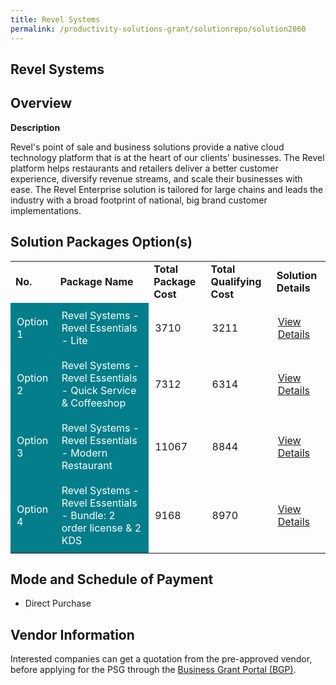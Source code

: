 ```yaml
---
title: Revel Systems
permalink: /productivity-solutions-grant/solutionrepo/solution2060
---
```


## Revel Systems

## Overview

**Description**

Revel's point of sale and business solutions provide a native cloud technology platform that is at the heart of our clients' businesses. The Revel platform helps restaurants and retailers deliver a better customer experience, diversify revenue streams, and scale their businesses with ease. 
The Revel Enterprise solution is tailored for large chains and leads the industry with a broad footprint of national, big brand customer implementations.

## Solution Packages Option(s)

<table>
<tr>
<td><b>No.</b></td>
<td><b>Package Name</b></td>
<td><b>Total Package Cost</b></td>
<td><b>Total Qualifying Cost</b></td>
<td><b>Solution Details</b></td>
</tr>
<tr>
<td style='padding: 10px; background-color: #037E8A; color: #FFFFFF;'>Option 1</td>
<td style='padding: 10px; background-color: #037E8A; color: #FFFFFF;'>Revel Systems - Revel Essentials - Lite</td>
<td style='padding: 10px;'>3710</td>
<td style='padding: 10px;'>3211</td>
<td style='padding: 10px;'><a href='https://www.gobusiness.gov.sg/images/psg/Desensitised_Revel_Annex_3_CR_wef_6_Jan_2022_Part_1.pdf' target='_blank'>View Details</a></td>
</tr>
<tr>
<td style='padding: 10px; background-color: #037E8A; color: #FFFFFF;'>Option 2</td>
<td style='padding: 10px; background-color: #037E8A; color: #FFFFFF;'>Revel Systems - Revel Essentials - Quick Service & Coffeeshop</td>
<td style='padding: 10px;'>7312</td>
<td style='padding: 10px;'>6314</td>
<td style='padding: 10px;'><a href='https://www.gobusiness.gov.sg/images/psg/Desensitised_Revel_Annex_3_CR_wef_6_Jan_2022_Part_2.pdf' target='_blank'>View Details</a></td>
</tr>
<tr>
<td style='padding: 10px; background-color: #037E8A; color: #FFFFFF;'>Option 3</td>
<td style='padding: 10px; background-color: #037E8A; color: #FFFFFF;'>Revel Systems - Revel Essentials -  Modern Restaurant </td>
<td style='padding: 10px;'>11067</td>
<td style='padding: 10px;'>8844</td>
<td style='padding: 10px;'><a href='https://www.gobusiness.gov.sg/images/psg/Desensitised_Revel_Annex_3_CR_wef_6_Jan_2022_Part_3.pdf' target='_blank'>View Details</a></td>
</tr>
<tr>
<td style='padding: 10px; background-color: #037E8A; color: #FFFFFF;'>Option 4</td>
<td style='padding: 10px; background-color: #037E8A; color: #FFFFFF;'>Revel Systems - Revel Essentials - Bundle: 2 order license & 2 KDS</td>
<td style='padding: 10px;'>9168</td>
<td style='padding: 10px;'>8970</td>
<td style='padding: 10px;'><a href='https://www.gobusiness.gov.sg/images/psg/Desensitised_Revel_Annex_3_CR_wef_6_Jan_2022_Part_4.pdf' target='_blank'>View Details</a></td>
</tr>
</table>

## Mode and Schedule of Payment

 - Direct Purchase

## Vendor Information

 

Interested companies can get a quotation from the pre-approved vendor, before applying for the PSG through the <a href='https://www.businessgrants.gov.sg/' target='_blank' rel='noopener'>Business Grant Portal (BGP)</a>.

<script src="/jquery/resize-tables.js"></script>
